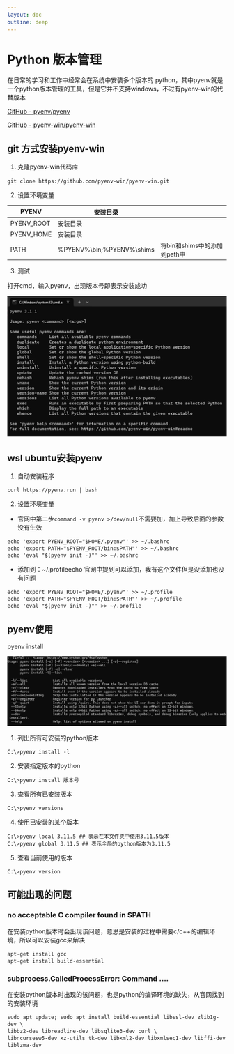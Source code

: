 ```yaml
---
layout: doc
outline: deep
---
```


# Python 版本管理

在日常的学习和工作中经常会在系统中安装多个版本的 python，其中pyenv就是一个python版本管理的工具，但是它并不支持windows，不过有pyenv-win的代替版本

[GitHub - pyenv/pyenv](https://github.com/pyenv/pyenv)

[GitHub - pyenv-win/pyenv-win](https://github.com/pyenv-win/pyenv-win)

## git 方式安装pyenv-win

1. 克隆pyenv-win代码库

`git clone https://github.com/pyenv-win/pyenv-win.git`

2. 设置环境变量

| PYENV      | 安装目录                    |                              |
| ---------- | --------------------------- | ---------------------------- |
| PYENV_ROOT | 安装目录                    |                              |
| PYENV_HOME | 安装目录                    |                              |
| PATH       | %PYENV%\\bin;%PYENV%\\shims | 将bin和shims中的添加到path中 |

3. 测试

打开cmd，输入pyenv，出现版本号即表示安装成功

![image.png](images/py-version-manger/pvm-1.png)

## wsl ubuntu安装pyenv

1. 自动安装程序

```shell
curl https://pyenv.run | bash
```

2. 设置环境变量

- 官网中第二步`command -v pyenv >/dev/null`不需要加，加上导致后面的参数没有生效

```shell
echo 'export PYENV_ROOT="$HOME/.pyenv"' >> ~/.bashrc
echo 'export PATH="$PYENV_ROOT/bin:$PATH"' >> ~/.bashrc
echo 'eval "$(pyenv init -)"' >> ~/.bashrc
```

- 添加到：~/.profileecho 官网中提到可以添加，我有这个文件但是没添加也没有问题

```shell
echo 'export PYENV_ROOT="$HOME/.pyenv"' >> ~/.profile
echo 'export PATH="$PYENV_ROOT/bin:$PATH"' >> ~/.profile
echo 'eval "$(pyenv init -)"' >> ~/.profile
```

## pyenv使用

pyenv install

![image.png](images/py-version-manger/pvm-2.png)

1. 列出所有可安装的python版本

```shell
C:\>pyenv install -l
```

2. 安装指定版本的python

```shell
C:\>pyenv install 版本号
```

3. 查看所有已安装版本

```shell
C:\>pyenv versions
```

4. 使用已安装的某个版本

```shell
C:\>pyenv local 3.11.5 ## 表示在本文件夹中使用3.11.5版本
C:\>pyenv global 3.11.5 ## 表示全局的python版本为3.11.5
```

5. 查看当前使用的版本

```shell
C:\>pyenv version
```

## 可能出现的问题

### no acceptable C compiler found in $PATH

在安装python版本时会出现该问题，意思是安装的过程中需要c/c++的编辑环境，所以可以安装gcc来解决

```shell
apt-get install gcc
apt-get install build-essential
```

### subprocess.CalledProcessError: Command ....

在安装python版本时出现的该问题，也是python的编译环境的缺失，从官网找到的安装环境

```shell
sudo apt update; sudo apt install build-essential libssl-dev zlib1g-dev \
libbz2-dev libreadline-dev libsqlite3-dev curl \
libncursesw5-dev xz-utils tk-dev libxml2-dev libxmlsec1-dev libffi-dev liblzma-dev
```
